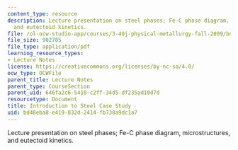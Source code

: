 ```yaml
---
content_type: resource
description: Lecture presentation on steel phases; Fe-C phase diagram, microstructures,
  and eutectoid kinetics.
file: /ol-ocw-studio-app/courses/3-40j-physical-metallurgy-fall-2009/bd48eba8e419832d2414fb738a9dc1a7_MIT3_40JF09_lec21.pdf
file_size: 902785
file_type: application/pdf
learning_resource_types:
- Lecture Notes
license: https://creativecommons.org/licenses/by-nc-sa/4.0/
ocw_type: OCWFile
parent_title: Lecture Notes
parent_type: CourseSection
parent_uid: 646fa2c6-5410-c2ff-34d5-df235ad10d7d
resourcetype: Document
title: Introduction to Steel Case Study
uid: bd48eba8-e419-832d-2414-fb738a9dc1a7
---
```

Lecture presentation on steel phases; Fe-C phase diagram, microstructures, and eutectoid kinetics.